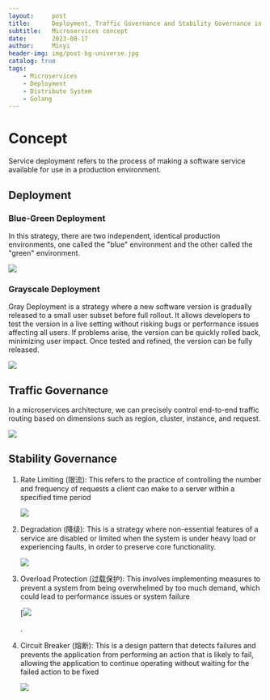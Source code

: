 ```yaml
---
layout:     post
title:      Deployment, Traffic Governance and Stability Governance in Microservices
subtitle:   Microservices concept
date:       2023-08-17
author:     Minyi
header-img: img/post-bg-universe.jpg
catalog: true
tags:
    - Microservices
    - Deployment
    - Distribute System
    - Golang
---
```


# Concept

Service deployment refers to the process of making a software service available for use in a production environment.

## Deployment

### Blue-Green Deployment

In this strategy, there are two independent, identical production environments, one called the "blue" environment and the other called the "green" environment.

![](https://substackcdn.com/image/fetch/f_auto,q_auto:good,fl_progressive:steep/https%3A%2F%2Fsubstack-post-media.s3.amazonaws.com%2Fpublic%2Fimages%2Fb15d9c31-2712-43a0-a08d-34d357b35a76_740x914.png)

### Grayscale Deployment

Gray Deployment is a strategy where a new software version is gradually released to a small user subset before full rollout. It allows developers to test the version in a live setting without risking bugs or performance issues affecting all users. If problems arise, the version can be quickly rolled back, minimizing user impact. Once tested and refined, the version can be fully released.

![](https://substackcdn.com/image/fetch/f_auto,q_auto:good,fl_progressive:steep/https%3A%2F%2Fsubstack-post-media.s3.amazonaws.com%2Fpublic%2Fimages%2F3804c1b6-5676-43a9-b4a5-8c65419ad48b_2036x962.png)

## Traffic Governance

In a microservices architecture, we can precisely control end-to-end traffic routing based on dimensions such as region, cluster, instance, and request.

![](https://substackcdn.com/image/fetch/f_auto,q_auto:good,fl_progressive:steep/https%3A%2F%2Fsubstack-post-media.s3.amazonaws.com%2Fpublic%2Fimages%2F8753db2e-c653-420e-bcf5-4ce345370e21_1874x798.png)

## Stability Governance

1.  Rate Limiting (限流): This refers to the practice of controlling the number and frequency of requests a client can make to a server within a specified time period

    ![](https://substackcdn.com/image/fetch/f_auto,q_auto:good,fl_progressive:steep/https%3A%2F%2Fsubstack-post-media.s3.amazonaws.com%2Fpublic%2Fimages%2F5497c840-8839-4618-b278-cf6d30c67058_788x374.png)

2.  Degradation (降级): This is a strategy where non-essential features of a service are disabled or limited when the system is under heavy load or experiencing faults, in order to preserve core functionality.

    ![](https://substackcdn.com/image/fetch/f_auto,q_auto:good,fl_progressive:steep/https%3A%2F%2Fsubstack-post-media.s3.amazonaws.com%2Fpublic%2Fimages%2F103612c0-d1a9-4497-b6ec-a85e5adb8b6e_784x376.png)

3.  Overload Protection (过载保护): This involves implementing measures to prevent a system from being overwhelmed by too much demand, which could lead to performance issues or system failure

    [![](https://substackcdn.com/image/fetch/f_auto,q_auto:good,fl_progressive:steep/https%3A%2F%2Fsubstack-post-media.s3.amazonaws.com%2Fpublic%2Fimages%2F0da9a4db-0cc7-45d6-8641-7192334d3dd2_792x376.png)

    .

4.  Circuit Breaker (熔断): This is a design pattern that detects failures and prevents the application from performing an action that is likely to fail, allowing the application to continue operating without waiting for the failed action to be fixed

    ![](https://substackcdn.com/image/fetch/f_auto,q_auto:good,fl_progressive:steep/https%3A%2F%2Fsubstack-post-media.s3.amazonaws.com%2Fpublic%2Fimages%2F5a232d70-2a6f-4904-970e-a9413807efbe_792x376.png)

